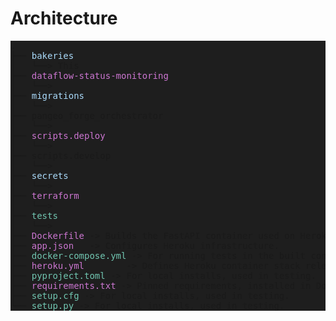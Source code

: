 # Architecture

<html>
<style type="text/css">
    pre{ background-color: rgb(30, 30, 30); }
    .test{ color: rgb(113, 198, 177); }
    .deploy{ color: rgb(204, 118, 209); }
    .config{ color: rgb(170, 218, 250); }
</style>
<pre>
.
├── <span class="config">bakeries</span>
│   └──> This
├── <span class="deploy">dataflow-status-monitoring</span>
│   └──>
├── <span class="config">migrations</span>
│   └──>
├── pangeo_forge_orchestrator
│   └──>
├── <span class="deploy">scripts.deploy</span>
│   └──>
├── scripts.develop
│   └──>
├── <span class="config">secrets</span>
│   └──>
├── <span class="deploy">terraform</span>
│   └──>
├── <span class="test">tests</span>
│   └──>
├── <span class="deploy">Dockerfile</span> -> Builds the FastAPI container used on Heroku.
├── <span class="deploy">app.json</span>   -> Configures Heroku infrastructure.
├── <span class="test">docker-compose.yml</span> -> For running tests in the built container.
├── <span class="deploy">heroku.yml</span>        -> Defines Heroku container stack release + build process.
├── <span class="test">pyproject.toml</span> -> For local installs, used in testing.
├── <span class="deploy">requirements.txt</span> -> Pinned requirements, installed in Dockerfile.
├── <span class="test">setup.cfg</span> -> For local installs, used in testing.
└── <span class="test">setup.py</span> -> For local installs, used in testing.
</pre>
</html>
